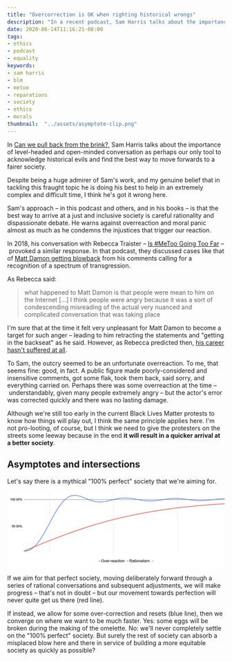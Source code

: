 ```yaml
---
title: "Overcorrection is OK when righting historical wrongs"
description: "In a recent podcast, Sam Harris talks about the importance of level-headed and open-minded conversation as perhaps our only tool to acknowledge historical evils and find the best way to move forwards to a fairer society. Despite being a huge admirer of Sam's work, and my genuine belief that in tackling this fraught topic he is doing his best to help in an extremely complex and difficult time, I think he's got it wrong here."
date: 2020-06-14T11:16:21-08:00
tags:
- ethics
- podcast
- equality
keywords:
- sam harris
- blm
- metoo
- reparations
- society
- ethics
- morals
thumbnail:  "../assets/asymptote-clip.png"
---
```


In [Can we pull back from the brink?](https://samharris.org/podcasts/207-can-pull-back-brink/), Sam Harris talks about the importance of level-headed and open-minded conversation as perhaps our only tool to acknowledge historical evils and find the best way to move forwards to a fairer society.

Despite being a huge admirer of Sam's work, and my genuine belief that in tackling this fraught topic he is doing his best to help in an extremely complex and difficult time, I think he's got it wrong here.

<!-- excerpt -->

Sam's approach – in this podcast and others, and in his books – is that the best way to arrive at a just and inclusive society is careful rationality and dispassionate debate. He warns against overreaction and moral panic almost as much as he condemns the injustices that trigger our reaction.

In 2018, his conversation with Rebecca Traister – [Is #MeToo Going Too Far](https://samharris.org/podcasts/141-metoo-going-far/) – provoked a similar response. In that podcast, they discussed cases like that of [Matt Damon getting blowback](https://www.vanityfair.com/hollywood/2018/01/matt-damon-hollywood-reckoning-apology) from his comments calling for a recognition of a spectrum of transgression.

As Rebecca said:

> what happened to Matt Damon is that people were mean to him on the Internet [...] I think people were angry because it was a sort of condescending misreading of the actual very nuanced and complicated conversation that was taking place

I'm sure that at the time it felt very unpleasant for Matt Damon to become a target for such anger – leading to him retracting the statements and "getting in the backseat" as he said. However, as Rebecca predicted then, [his career hasn't suffered at all](https://www.imdb.com/name/nm0000354/).

To Sam, the outcry seemed to be an unfortunate overreaction. To me, that seems fine: good, in fact. A public figure made poorly-considered and insensitive comments, got some flak, took them back, said sorry, and everything carried on. Perhaps there was some overreaction at the time – understandably, given many people extremely angry – but the actor's error was corrected quickly and there was no lasting damage.

Although we're still too early in the current Black Lives Matter protests to know how things will play out, I think the same principle applies here. I'm not pro-looting, of course, but I think we need to give the protesters on the streets some leeway because in the end **it will result in a quicker arrival at a better society**.

## Asymptotes and intersections
Let's say there is a mythical "100% perfect" society that we're aiming for.

![](../assets/asymptotic.png)

If we aim for that perfect society, moving deliberately forward through a series of rational conversations and subsequent adjustments, we will make progress – that's not in doubt – but our movement towards perfection will never quite get us there (red line).

If instead, we allow for some over-correction and resets (blue line), then we converge on where we want to be much faster. Yes: some eggs will be broken during the making of the omelette. No: we'll never completely settle on the "100% perfect" society. But surely the rest of society can absorb a misplaced blow here and there in service of building a more equitable society as quickly as possible?
